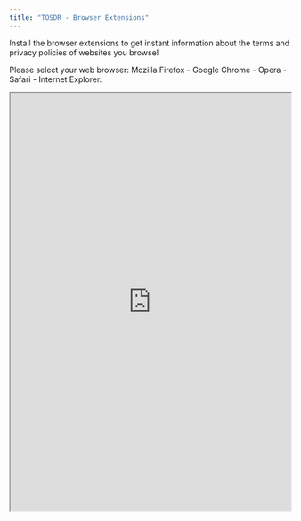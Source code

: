 ```yaml
---
title: "TOSDR - Browser Extensions"
---
```


 Install the browser extensions to get instant information about the terms and privacy policies of websites you browse!

Please select your web browser: Mozilla Firefox - Google Chrome - Opera - Safari - Internet Explorer.

<iframe height="750" width="100%" src="https://ewelton.github.io/ktest/wiki.html#TOSDR%20-%20Browser%20Extensions"></iframe>
